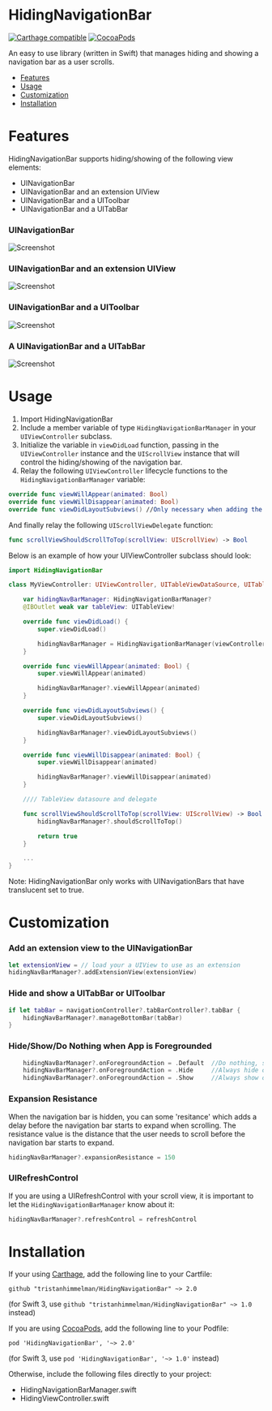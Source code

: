 HidingNavigationBar
==============
[![Carthage compatible](https://img.shields.io/badge/Carthage-compatible-4BC51D.svg?style=flat)](https://github.com/Carthage/Carthage)
[![CocoaPods](https://img.shields.io/cocoapods/v/HidingNavigationBar.svg)](https://github.com/tristanhimmelman/HidingNavigationBar)

An easy to use library (written in Swift) that manages hiding and showing a navigation bar as a user scrolls.
- [Features](#features)
- [Usage](#usage)
- [Customization](#customization)
- [Installation](#installation)

# Features

HidingNavigationBar supports hiding/showing of the following view elements:
- UINavigationBar
- UINavigationBar and an extension UIView
- UINavigationBar and a UIToolbar
- UINavigationBar and a UITabBar

### UINavigationBar
![Screenshot](https://raw.githubusercontent.com/tristanhimmelman/HidingNavigationBar/master/screenshots/hidingNav.gif)
### UINavigationBar and an extension UIView
![Screenshot](https://raw.githubusercontent.com/tristanhimmelman/HidingNavigationBar/master/screenshots/hidingNavExtension.gif)
### UINavigationBar and a UIToolbar
![Screenshot](https://raw.githubusercontent.com/tristanhimmelman/HidingNavigationBar/master/screenshots/hidingNavToolbar.gif)
### A UINavigationBar and a UITabBar
![Screenshot](https://raw.githubusercontent.com/tristanhimmelman/HidingNavigationBar/master/screenshots/hidingNavTabBar.gif)

# Usage

1. Import HidingNavigationBar
2. Include a member variable of type `HidingNavigationBarManager` in your `UIViewController` subclass.
3. Initialize the variable in `viewDidLoad` function, passing in the `UIViewController` instance and the `UIScrollView` instance that will control the hiding/showing of the navigation bar.
4. Relay the following `UIViewController` lifecycle functions to the `HidingNavigationBarManager` variable:
```swift
override func viewWillAppear(animated: Bool)
override func viewWillDisappear(animated: Bool)
override func viewDidLayoutSubviews() //Only necessary when adding the extension view
```
And finally relay the following `UIScrollViewDelegate` function:
```swift
func scrollViewShouldScrollToTop(scrollView: UIScrollView) -> Bool
```

Below is an example of how your UIViewController subclass should look:
```swift
import HidingNavigationBar

class MyViewController: UIViewController, UITableViewDataSource, UITableViewDelegate {

	var hidingNavBarManager: HidingNavigationBarManager?
	@IBOutlet weak var tableView: UITableView!

    override func viewDidLoad() {
        super.viewDidLoad()

		hidingNavBarManager = HidingNavigationBarManager(viewController: self, scrollView: tableView)
    }

	override func viewWillAppear(animated: Bool) {
		super.viewWillAppear(animated)

		hidingNavBarManager?.viewWillAppear(animated)
	}

	override func viewDidLayoutSubviews() {
		super.viewDidLayoutSubviews()

		hidingNavBarManager?.viewDidLayoutSubviews()
	}

	override func viewWillDisappear(animated: Bool) {
		super.viewWillDisappear(animated)

		hidingNavBarManager?.viewWillDisappear(animated)
	}

	//// TableView datasoure and delegate

	func scrollViewShouldScrollToTop(scrollView: UIScrollView) -> Bool {
		hidingNavBarManager?.shouldScrollToTop()

		return true
	}

	...
}
```

Note: HidingNavigationBar only works with UINavigationBars that have translucent set to true.

# Customization

### Add an extension view to the UINavigationBar
```swift
let extensionView = // load your a UIView to use as an extension
hidingNavBarManager?.addExtensionView(extensionView)
```
### Hide and show a UITabBar or UIToolbar
```swift
if let tabBar = navigationController?.tabBarController?.tabBar {
	hidingNavBarManager?.manageBottomBar(tabBar)
}
```

### Hide/Show/Do Nothing when App is Foregrounded
```swift
	hidingNavBarManager?.onForegroundAction = .Default	//Do nothing, state of bars will remain the same as when backgrounded
	hidingNavBarManager?.onForegroundAction = .Hide		//Always hide on foreground
	hidingNavBarManager?.onForegroundAction = .Show 	//Always show on foreground
```

### Expansion Resistance
When the navigation bar is hidden, you can some 'resitance' which adds a delay before the navigation bar starts to expand when scrolling. The resistance value is the distance that the user needs to scroll before the navigation bar starts to expand.
```swift
hidingNavBarManager?.expansionResistance = 150
```

### UIRefreshControl

If you are using a UIRefreshControl with your scroll view, it is important to let the `HidingNavigationBarManager` know about it:
```swift
hidingNavBarManager?.refreshControl = refreshControl
```

# Installation

If your using [Carthage](https://github.com/Carthage/Carthage), add the following line to your Cartfile:
```
github "tristanhimmelman/HidingNavigationBar" ~> 2.0
```

(for Swift 3, use `github "tristanhimmelman/HidingNavigationBar" ~> 1.0` instead)

If you are using [CocoaPods](https://cocoapods.org/), add the following line to your Podfile:

`pod 'HidingNavigationBar', '~> 2.0'`

(for Swift 3, use `pod 'HidingNavigationBar', '~> 1.0'` instead)

Otherwise, include the following files directly to your project:
- HidingNavigationBarManager.swift
- HidingViewController.swift
